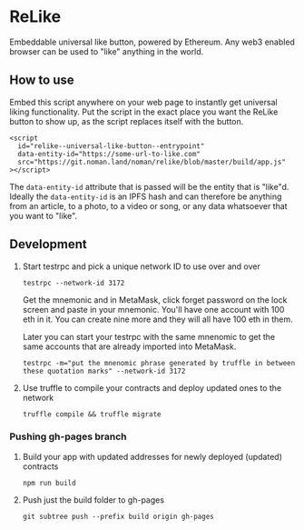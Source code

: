 # ReLike

Embeddable universal like button, powered by Ethereum. Any web3 enabled browser can be used to "like" anything in the world.

## How to use

Embed this script anywhere on your web page to instantly get universal liking functionality. Put the script in the exact place you want the ReLike button to show up, as the script replaces itself with the button.

    <script
      id="relike--universal-like-button--entrypoint" 
      data-entity-id="https://some-url-to-like.com"
      src="https://git.noman.land/noman/relike/blob/master/build/app.js"
    ></script>

The `data-entity-id` attribute that is passed will be the entity that is "like"d. Ideally the `data-entity-id` is an IPFS hash and can therefore be anything from an article, to a photo, to a video or song, or any data whatsoever that you want to "like".

## Development

1. Start testrpc and pick a unique network ID to use over and over
 
    `testrpc --network-id 3172`
 
    Get the mnemonic and in MetaMask, click forget password on the lock screen and paste in your mnemonic. You'll have one account with 100 eth in it. You can create nine more and they will all have 100 eth in them.
 
    Later you can start your testrpc with the same mnenomic to get the same accounts that are already imported into MetaMask.
  
    `testrpc -m="put the mnenomic phrase generated by truffle in between these quotation marks" --network-id 3172`
   
2. Use truffle to compile your contracts and deploy updated ones to the network

    `truffle compile && truffle migrate`

### Pushing gh-pages branch

1. Build your app with updated addresses for newly deployed (updated) contracts

    `npm run build`

2. Push just the build folder to gh-pages

    `git subtree push --prefix build origin gh-pages`
